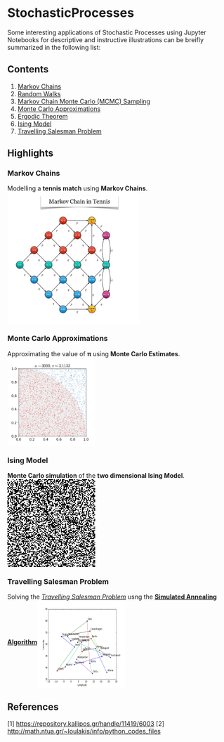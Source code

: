 # StochasticProcesses
Some interesting applications of Stochastic Processes using Jupyter Notebooks for descriptive and instructive illustrations can be breifly summarized in the following list:

## Contents
<OL>
  <LI><a href="Notebooks/MarkovChains.ipynb">Markov Chains</a></LI>
  <LI><a href="Notebooks/RandomWalk.ipynb">Random Walks</a></LI>
  <LI><a href="Notebooks/MarkovChainMonteCarloSampling.ipynb">Markov Chain Monte Carlo (MCMC) Sampling</a></LI>
  <LI><a href="Notebooks/MonteCarloApproximations.ipynb">Monte Carlo Approximations</a></LI>
  <LI><a href="Notebooks/ErgodicTheorem.ipynb">Ergodic Theorem</a></LI>
  <LI><a href="Notebooks/IsingModel.ipynb">Ising Model</a></LI>
  <LI><a href="Notebooks/TravellingSalesmanProblem.ipynb">Travelling Salesman Problem</a></LI>
</OL>

## Highlights

### Markov Chains
Modelling a <B>tennis match</B> using <B>Markov Chains</B>.
<img src="Images/MarkovChainTennis.jpg" width="300" height="300" align="middle">

### Monte Carlo Approximations
<P>Approximating the value of 𝛑 using <B>Monte Carlo Estimates</B>. <img src="Images/MCMCApproximatingPi.gif" width="200" height="200" align="middle"> </P>

### Ising Model 
<B>Monte Carlo simulation</B> of the <B>two dimensional Ising Model</B>. <img src="Images/Ising2D.gif" width="200" height="200" align="middle">

### Travelling Salesman Problem
Solving the *[Travelling Salesman Problem](https://en.wikipedia.org/wiki/Travelling_salesman_problem)* usng the <B>[Simulated Annealing Algorithm](https://en.wikipedia.org/wiki/Simulated_annealing)</B><RIGHT><img src="Images/TSPEurope.gif" width="200" height="200" align="middle">

## References
[1] https://repository.kallipos.gr/handle/11419/6003
[2] http://math.ntua.gr/~loulakis/info/python_codes_files

